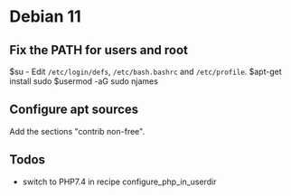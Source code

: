 # Debian 11

## Fix the PATH for users and root
$su -
Edit `/etc/login/defs`, `/etc/bash.bashrc` and `/etc/profile`.
$apt-get install sudo
$usermod -aG sudo njames

## Configure apt sources
Add the sections "contrib non-free".

## Todos
- switch to PHP7.4 in recipe configure_php_in_userdir
